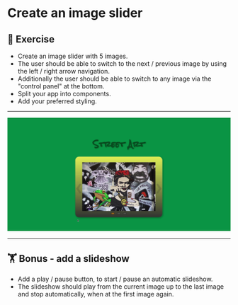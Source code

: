 # Create an image slider


## :cartwheeling: Exercise

- Create an image slider with 5 images.
- The user should be able to switch to the next / previous image by using the left / right arrow navigation.
- Additionally the user should be able to switch to any image via the "control panel" at the bottom.
- Split your app into components.
- Add your preferred styling.

---

![](img-slider.gif)

---
## :weight_lifting: Bonus - add a slideshow

- Add a play / pause button, to start / pause an automatic slideshow.
- The slideshow should play from the current image up to the last image and stop automatically, when at the first image again.



